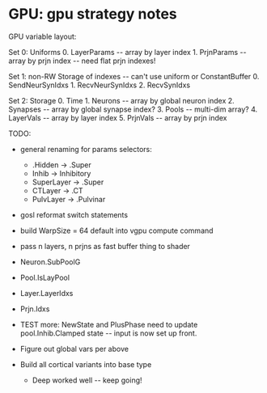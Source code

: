 # GPU: gpu strategy notes

GPU variable layout:

Set 0:  Uniforms
    0. LayerParams -- array by layer index
    1. PrjnParams -- array by prjn index -- need flat prjn indexes!

Set 1:  non-RW Storage of indexes -- can't use uniform or ConstantBuffer
    0. SendNeurSynIdxs
    1. RecvNeurSynIdxs
    2. RecvSynIdxs
    
Set 2:  Storage
    0. Time
    1. Neurons -- array by global neuron index
    2. Synapses -- array by global synapse index?
    3. Pools -- multi-dim array?
    4. LayerVals -- array by layer index
    5. PrjnVals -- array by prjn index


    
TODO:

* general renaming for params selectors:
    * .Hidden -> .Super
    * Inhib -> Inhibitory
    * SuperLayer -> .Super
    * CTLayer -> .CT
    * PulvLayer -> .Pulvinar

* gosl reformat switch statements

* build WarpSize = 64 default into vgpu compute command

* pass n layers, n prjns as fast buffer thing to shader

* Neuron.SubPoolG
* Pool.IsLayPool
* Layer.LayerIdxs
* Prjn.Idxs

* TEST more: NewState and PlusPhase need to update pool.Inhib.Clamped state -- input is now set up front.

* Figure out global vars per above

* Build all cortical variants into base type
    + Deep worked well -- keep going!


